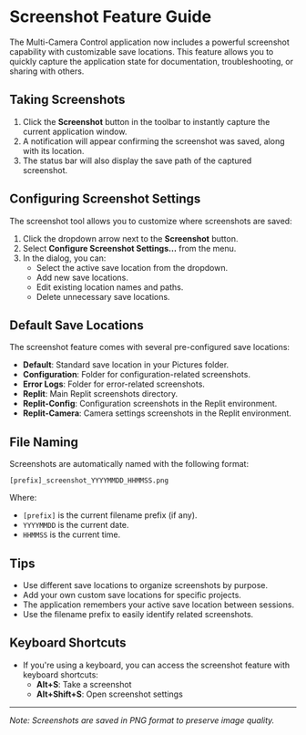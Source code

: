 # Screenshot Feature Guide

The Multi-Camera Control application now includes a powerful screenshot capability with customizable save locations. This feature allows you to quickly capture the application state for documentation, troubleshooting, or sharing with others.

## Taking Screenshots

1. Click the **Screenshot** button in the toolbar to instantly capture the current application window.
2. A notification will appear confirming the screenshot was saved, along with its location.
3. The status bar will also display the save path of the captured screenshot.

## Configuring Screenshot Settings

The screenshot tool allows you to customize where screenshots are saved:

1. Click the dropdown arrow next to the **Screenshot** button.
2. Select **Configure Screenshot Settings...** from the menu.
3. In the dialog, you can:
   - Select the active save location from the dropdown.
   - Add new save locations.
   - Edit existing location names and paths.
   - Delete unnecessary save locations.

## Default Save Locations

The screenshot feature comes with several pre-configured save locations:

- **Default**: Standard save location in your Pictures folder.
- **Configuration**: Folder for configuration-related screenshots.
- **Error Logs**: Folder for error-related screenshots.
- **Replit**: Main Replit screenshots directory.
- **Replit-Config**: Configuration screenshots in the Replit environment.
- **Replit-Camera**: Camera settings screenshots in the Replit environment.

## File Naming

Screenshots are automatically named with the following format:
```
[prefix]_screenshot_YYYYMMDD_HHMMSS.png
```

Where:
- `[prefix]` is the current filename prefix (if any).
- `YYYYMMDD` is the current date.
- `HHMMSS` is the current time.

## Tips

- Use different save locations to organize screenshots by purpose.
- Add your own custom save locations for specific projects.
- The application remembers your active save location between sessions.
- Use the filename prefix to easily identify related screenshots.

## Keyboard Shortcuts

- If you're using a keyboard, you can access the screenshot feature with keyboard shortcuts:
  - **Alt+S**: Take a screenshot
  - **Alt+Shift+S**: Open screenshot settings

---

*Note: Screenshots are saved in PNG format to preserve image quality.*